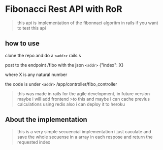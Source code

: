 # Fibonacci Rest API with RoR

>this api is implementation of the fibonnaci algoritm in rails 
>if you want to test this api 

## how to use

clone the repo and do a
`<addr>`  rails s 

post to the endpoint /fibo with the json 
`<addr>` {"index": X}

where X is any natural number

the code is under 
`<addr>` /app/controller/fibo_controller

>this was made in rails for the agile development, in future version maybe i will add frontend >to this and maybe i can cache previus calculations using redis also i can deploy it to heroku 

## About the implementation 

>this is a very simple secuencial implementation i just caculate and save the whole secuense in
>a array in each respose and return the requested index